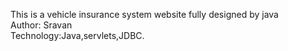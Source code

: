This is a vehicle insurance system website fully designed by java 
<br>
Author: Sravan
<br>
Technology:Java,servlets,JDBC.